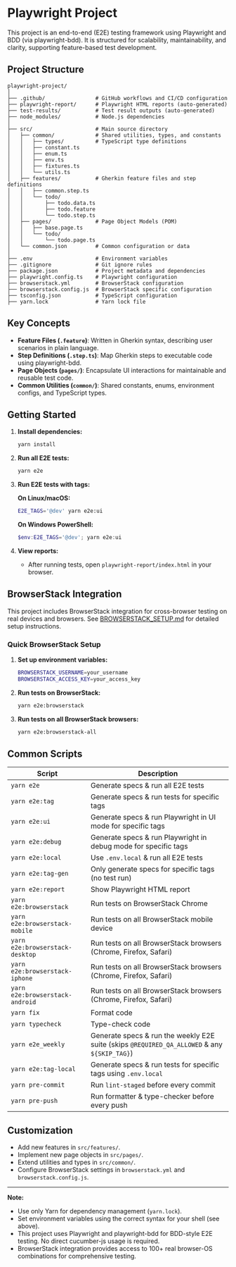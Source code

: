 # Playwright Project

This project is an end-to-end (E2E) testing framework using Playwright and BDD (via playwright-bdd). It is structured for scalability, maintainability, and clarity, supporting feature-based test development.

## Project Structure

```
playwright-project/
│
├── .github/                # GitHub workflows and CI/CD configuration
├── playwright-report/      # Playwright HTML reports (auto-generated)
├── test-results/           # Test result outputs (auto-generated)
├── node_modules/           # Node.js dependencies
│
├── src/                    # Main source directory
│   ├── common/             # Shared utilities, types, and constants
│   │   ├── types/          # TypeScript type definitions
│   │   ├── constant.ts
│   │   ├── enum.ts
│   │   ├── env.ts
│   │   ├── fixtures.ts
│   │   └── utils.ts
│   ├── features/           # Gherkin feature files and step definitions
│   │   ├── common.step.ts
│   │   └── todo/
│   │       ├── todo.data.ts
│   │       ├── todo.feature
│   │       └── todo.step.ts
│   ├── pages/              # Page Object Models (POM)
│   │   ├── base.page.ts
│   │   └── todo/
│   │       └── todo.page.ts
│   └── common.json         # Common configuration or data
│
├── .env                    # Environment variables
├── .gitignore              # Git ignore rules
├── package.json            # Project metadata and dependencies
├── playwright.config.ts    # Playwright configuration
├── browserstack.yml        # BrowserStack configuration
├── browserstack.config.js  # BrowserStack specific configuration
├── tsconfig.json           # TypeScript configuration
├── yarn.lock               # Yarn lock file
```

## Key Concepts

- **Feature Files (`.feature`)**: Written in Gherkin syntax, describing user scenarios in plain language.
- **Step Definitions (`.step.ts`)**: Map Gherkin steps to executable code using playwright-bdd.
- **Page Objects (`pages/`)**: Encapsulate UI interactions for maintainable and reusable test code.
- **Common Utilities (`common/`)**: Shared constants, enums, environment configs, and TypeScript types.

## Getting Started

1. **Install dependencies:**

   ```bash
   yarn install
   ```

2. **Run all E2E tests:**

   ```bash
   yarn e2e
   ```

3. **Run E2E tests with tags:**

   **On Linux/macOS:**

   ```bash
   E2E_TAGS='@dev' yarn e2e:ui
   ```

   **On Windows PowerShell:**

   ```powershell
   $env:E2E_TAGS='@dev'; yarn e2e:ui
   ```

4. **View reports:**
   - After running tests, open `playwright-report/index.html` in your browser.

## BrowserStack Integration

This project includes BrowserStack integration for cross-browser testing on real devices and browsers. See [BROWSERSTACK_SETUP.md](./BROWSERSTACK_SETUP.md) for detailed setup instructions.

### Quick BrowserStack Setup

1. **Set up environment variables:**

   ```bash
   BROWSERSTACK_USERNAME=your_username
   BROWSERSTACK_ACCESS_KEY=your_access_key
   ```

2. **Run tests on BrowserStack:**

   ```bash
   yarn e2e:browserstack
   ```

3. **Run tests on all BrowserStack browsers:**

   ```bash
   yarn e2e:browserstack-all
   ```

## Common Scripts

| Script                          | Description                                                                                  |
| ------------------------------- | -------------------------------------------------------------------------------------------- |
| `yarn e2e`                      | Generate specs & run all E2E tests                                                           |
| `yarn e2e:tag`                  | Generate specs & run tests for specific tags                                                 |
| `yarn e2e:ui`                   | Generate specs & run Playwright in UI mode for specific tags                                 |
| `yarn e2e:debug`                | Generate specs & run Playwright in debug mode for specific tags                              |
| `yarn e2e:local`                | Use `.env.local` & run all E2E tests                                                         |
| `yarn e2e:tag-gen`              | Only generate specs for specific tags (no test run)                                          |
| `yarn e2e:report`               | Show Playwright HTML report                                                                  |
| `yarn e2e:browserstack`         | Run tests on BrowserStack Chrome                                                             |
| `yarn e2e:browserstack-mobile`  | Run tests on all BrowserStack mobile device                                                  |
| `yarn e2e:browserstack-desktop` | Run tests on all BrowserStack browsers (Chrome, Firefox, Safari)                             |
| `yarn e2e:browserstack-iphone`  | Run tests on all BrowserStack browsers (Chrome, Firefox, Safari)                             |
| `yarn e2e:browserstack-android` | Run tests on all BrowserStack browsers (Chrome, Firefox, Safari)                             |
| `yarn fix`                      | Format code                                                                                  |
| `yarn typecheck`                | Type-check code                                                                              |
| `yarn e2e_weekly`               | Generate specs & run the weekly E2E suite (skips `@REQUIRED_QA_ALLOWED` & any `${SKIP_TAG}`) |
| `yarn e2e:tag-local`            | Generate specs & run tests for specific tags using `.env.local`                              |
| `yarn pre-commit`               | Run `lint-staged` before every commit                                                        |
| `yarn pre-push`                 | Run formatter & type-checker before every push                                               |

## Customization

- Add new features in `src/features/`.
- Implement new page objects in `src/pages/`.
- Extend utilities and types in `src/common/`.
- Configure BrowserStack settings in `browserstack.yml` and `browserstack.config.js`.

---

**Note:**

- Use only Yarn for dependency management (`yarn.lock`).
- Set environment variables using the correct syntax for your shell (see above).
- This project uses Playwright and playwright-bdd for BDD-style E2E testing. No direct cucumber-js usage is required.
- BrowserStack integration provides access to 100+ real browser-OS combinations for comprehensive testing.
